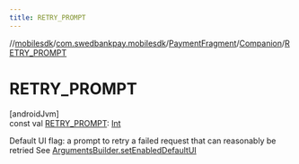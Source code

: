 ```yaml
---
title: RETRY_PROMPT
---
```

//[mobilesdk](../../../../index.html)/[com.swedbankpay.mobilesdk](../../index.html)/[PaymentFragment](../index.html)/[Companion](index.html)/[RETRY_PROMPT](-r-e-t-r-y_-p-r-o-m-p-t.html)



# RETRY_PROMPT



[androidJvm]\
const val [RETRY_PROMPT](-r-e-t-r-y_-p-r-o-m-p-t.html): [Int](https://kotlinlang.org/api/latest/jvm/stdlib/kotlin/-int/index.html)



Default UI flag: a prompt to retry a failed request that can reasonably be retried See [ArgumentsBuilder.setEnabledDefaultUI](../-arguments-builder/set-enabled-default-u-i.html)




